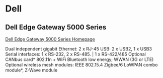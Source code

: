Dell
==

## Dell Edge Gateway 5000 Series

[Dell Edge Gateway 5000 Series Homepage](http://www.dell.com/learn/us/en/04/campaigns/coming-soon-dell-iot-gateway)

Dual independent gigabit Ethernet: 2 x RJ-45 USB: 2 x USB2, 1 x USB3
Serial interfaces: 1 x RS-232, 2 x RS-485. | 1 x RS-422/485
Optional CANbus card*
802.11n + WiFi Bluetooth low energy; WWAN (3G or LTE)
Optional wireless mesh modules: IEEE 802.15.4 Zigbee/6
LoWPAN combo module*, Z-Wave module